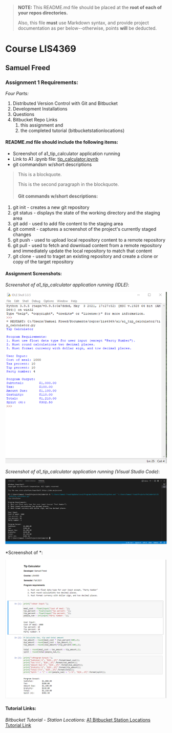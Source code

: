 > **NOTE:** This README.md file should be placed at the **root of each of your repos directories.**
>
>Also, this file **must** use Markdown syntax, and provide project documentation as per below--otherwise, points **will** be deducted.
>

# Course LIS4369

## Samuel Freed

### Assignment 1 Requirements:

*Four Parts:*

1. Distributed Version Control with Git and Bitbucket
2. Development Installations
3. Questions
4. Bitbucket Repo Links
    1. this assignment and
    2. the completed tutorial (bitbucketstationlocations)

#### README.md file should include the following items:

* Screenshot of a1_tip_calculator application running
* Link to A1 .ipynb file: [tip_calculator.ipynb](a1_tip_calculator/tip-calculator.ipynb "A1 Jupyter Notebook")
* git commandsm w/short descriptions

> This is a blockquote.
> 
> This is the second paragraph in the blockquote.
>
> #### Git commands w/short descriptions:

1. git init - creates a new git repository
2. git status - displays the state of the working directory and the staging area
3. git add - used to add file content to the staging area
4. git commit - captures a screenshot of the project's currently staged changes
5. git push - used to upload local repository content to a remote repository
6. git pull - used to fetch and download content from a remote repository and immediately update the local repository to match that content
7. git clone - used to traget an existing repository and create a clone or copy of the target repository

#### Assignment Screenshots:

*Screenshot of a1_tip_calculator application running (IDLE)*:

![Python Installation Screenshot IDLE](img/a1_tip_calculator_idle.PNG)

*Screenshot of a1_tip_calculator application running (Visual Studio Code)*:

![Python Installation Screenshot VSCode](img/a1_tip_calculator_vs_code.PNG)

*Screenshot of *:

![tip_calculator.ipynb](img/a1_jupyter_notebook.PNG "A1 Jupyter Notbeook")


#### Tutorial Links:

*Bitbucket Tutorial - Station Locations:*
[A1 Bitbucket Station Locations Tutorial Link](https://bitbucket.org/username/bitbucketstationlocations/ "Bitbucket Station Locations")
